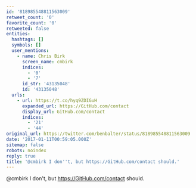 ```yaml
---
id: '818985548811563009'
retweet_count: '0'
favorite_count: '0'
retweeted: false
entities:
  hashtags: []
  symbols: []
  user_mentions:
    - name: Chris Birk
      screen_name: cmbirk
      indices:
        - '0'
        - '7'
      id_str: '43135048'
      id: '43135048'
  urls:
    - url: https://t.co/hyq9ZDIGuH
      expanded_url: https://GitHub.com/contact
      display_url: GitHub.com/contact
      indices:
        - '21'
        - '44'
original_url: https://twitter.com/benbalter/status/818985548811563009
date: '2017-01-11T00:59:05.000Z'
sitemap: false
robots: noindex
reply: true
title: '@cmbirk I don''t, but https://GitHub.com/contact should.'
---
```


@cmbirk I don't, but https://GitHub.com/contact should.